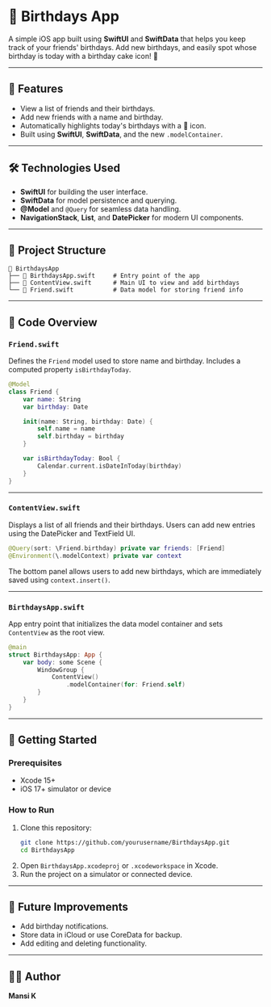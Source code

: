 # 🎉 Birthdays App

A simple iOS app built using **SwiftUI** and **SwiftData** that helps you keep track of your friends' birthdays. Add new birthdays, and easily spot whose birthday is today with a birthday cake icon! 🎂

---

## 📱 Features

- View a list of friends and their birthdays.
- Add new friends with a name and birthday.
- Automatically highlights today's birthdays with a 🎂 icon.
- Built using **SwiftUI**, **SwiftData**, and the new `.modelContainer`.

---

## 🛠️ Technologies Used

- **SwiftUI** for building the user interface.
- **SwiftData** for model persistence and querying.
- **@Model** and `@Query` for seamless data handling.
- **NavigationStack**, **List**, and **DatePicker** for modern UI components.

---

## 🧩 Project Structure

```
📁 BirthdaysApp
├── 📄 BirthdaysApp.swift     # Entry point of the app
├── 📄 ContentView.swift      # Main UI to view and add birthdays
└── 📄 Friend.swift           # Data model for storing friend info
```

---

## 📄 Code Overview

### `Friend.swift`
Defines the `Friend` model used to store name and birthday. Includes a computed property `isBirthdayToday`.

```swift
@Model
class Friend {
    var name: String
    var birthday: Date

    init(name: String, birthday: Date) {
        self.name = name
        self.birthday = birthday
    }

    var isBirthdayToday: Bool {
        Calendar.current.isDateInToday(birthday)
    }
}
```

---

### `ContentView.swift`
Displays a list of all friends and their birthdays. Users can add new entries using the DatePicker and TextField UI.

```swift
@Query(sort: \Friend.birthday) private var friends: [Friend]
@Environment(\.modelContext) private var context
```

The bottom panel allows users to add new birthdays, which are immediately saved using `context.insert()`.

---

### `BirthdaysApp.swift`
App entry point that initializes the data model container and sets `ContentView` as the root view.

```swift
@main
struct BirthdaysApp: App {
    var body: some Scene {
        WindowGroup {
            ContentView()
                .modelContainer(for: Friend.self)
        }
    }
}
```

---

## 🚀 Getting Started

### Prerequisites
- Xcode 15+
- iOS 17+ simulator or device

### How to Run
1. Clone this repository:
   ```bash
   git clone https://github.com/yourusername/BirthdaysApp.git
   cd BirthdaysApp
   ```
2. Open `BirthdaysApp.xcodeproj` or `.xcodeworkspace` in Xcode.
3. Run the project on a simulator or connected device.

---

## 📌 Future Improvements

- Add birthday notifications.
- Store data in iCloud or use CoreData for backup.
- Add editing and deleting functionality.

---

## 🧑‍💻 Author

**Mansi K**  

